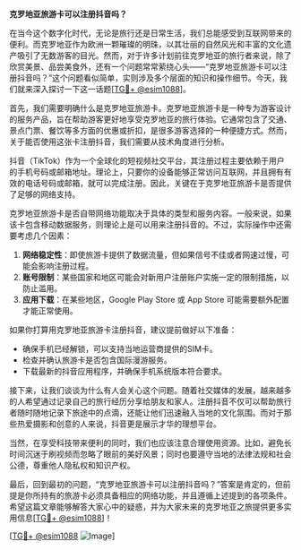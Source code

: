 **克罗地亚旅游卡可以注册抖音吗？**

在当今这个数字化时代，无论是旅行还是日常生活，我们总能感受到互联网带来的便利。而克罗地亚作为欧洲一颗璀璨的明珠，以其壮丽的自然风光和丰富的文化遗产吸引了无数游客的目光。然而，对于许多计划前往克罗地亚的旅行者来说，除了欣赏美景、品尝美食外，还有一个问题常常萦绕心头——“克罗地亚旅游卡可以注册抖音吗？”这个问题看似简单，实则涉及多个层面的知识和操作细节。今天，我们就来深入探讨一下这一话题[[TG💪+ @esim1088](https://t.me/s/esim1088)]。

首先，我们需要明确什么是克罗地亚旅游卡。克罗地亚旅游卡是一种专为游客设计的服务产品，旨在帮助游客更好地享受克罗地亚的旅行体验。它通常包含了交通、景点门票、餐饮等多方面的优惠或折扣，是很多游客选择的一种便捷方式。然而，关于能否使用这张卡注册抖音，我们需要从技术角度进行分析。

抖音（TikTok）作为一个全球化的短视频社交平台，其注册过程主要依赖于用户的手机号码或邮箱地址。理论上，只要你的设备能够正常访问互联网，并且拥有有效的电话号码或邮箱，就可以完成注册。因此，关键在于克罗地亚旅游卡是否提供了足够的网络支持。

克罗地亚旅游卡是否自带网络功能取决于具体的类型和服务内容。一般来说，如果该卡包含移动数据服务，则理论上是可以用来注册抖音的。不过，实际操作中还需要考虑几个因素：

1. **网络稳定性**：即使旅游卡提供了数据流量，但如果信号不佳或者网速过慢，可能会影响注册过程。
2. **账号限制**：某些国家和地区可能会对新用户注册账户实施一定的限制措施，以防止滥用。
3. **应用下载**：在某些地区，Google Play Store 或 App Store 可能需要额外配置才能正常使用。

如果你打算用克罗地亚旅游卡注册抖音，建议提前做好以下准备：
- 确保手机已经解锁，可以支持当地运营商提供的SIM卡。
- 检查并确认旅游卡是否包含国际漫游服务。
- 下载最新的抖音应用程序，并确保手机系统版本符合要求。

接下来，让我们谈谈为什么有人会关心这个问题。随着社交媒体的发展，越来越多的人希望通过记录自己的旅行经历分享给朋友和家人。注册抖音不仅可以帮助旅行者随时随地记录下旅途中的点滴，还能让他们迅速融入当地的文化氛围。而对于那些热爱摄影和创意的人来说，抖音更是展示才华的理想平台。

当然，在享受科技带来便利的同时，我们也应该注意合理使用资源。比如，避免长时间沉迷于刷视频而忽略了眼前的美好风景；同时也要遵守当地的法律法规和社会公德，尊重他人隐私权和知识产权。

最后，回到最初的问题，“克罗地亚旅游卡可以注册抖音吗？”答案是肯定的，但前提是你所持有的旅游卡必须具备相应的网络功能，并且遵循上述提到的各项条件。希望这篇文章能够解答大家心中的疑惑，并为大家未来的克罗地亚之旅提供更多实用信息[[TG💪+ @esim1088](https://t.me/s/esim1088)]！

[[TG💪+ @esim1088](https://t.me/s/esim1088) ![Image](https://i.postimg.cc/4NQfJmqS/Snipaste-2025-05-13-00-14-12.png)]